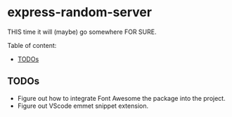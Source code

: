 # express-random-server
THIS time it will (maybe) go somewhere FOR SURE.

Table of content:

- [TODOs](#todos)

## TODOs

- Figure out how to integrate Font Awesome the package into the project.
- Figure out VScode emmet snippet extension.